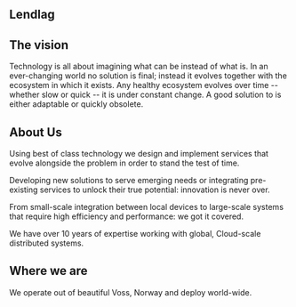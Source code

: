 ## Lendlag

## The vision

Technology is all about imagining what can be instead of what is. In an ever-changing world no solution is final; instead it evolves together with the ecosystem in which it exists. Any healthy ecosystem evolves over time -- whether slow or quick -- it is under constant change. A good solution to is either adaptable or quickly obsolete.

## About Us

Using best of class technology we design and implement services that evolve alongside the problem in order to stand the test of time.

Developing new solutions to serve emerging needs or integrating pre-existing services to unlock their true potential: innovation is never over.

From small-scale integration between local devices to large-scale systems that require high efficiency and performance: we got it covered.

We have over 10 years of expertise working with global, Cloud-scale distributed systems.


## Where we are

We operate out of beautiful Voss, Norway and deploy world-wide.

